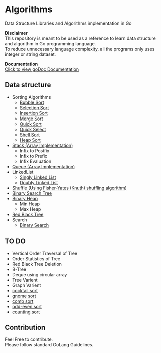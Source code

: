 # Algorithms
Data Structure Libraries and Algorithms implementation in Go

**Disclaimer**<br />
This repository is meant to be used as a reference to learn data structure and
algorithm in Go programming language.<br />To reduce unnecessary language
complexity, all the programs only uses integer or string dataset.

**Documentation**<br />
[Click to view goDoc Documentation](https://godoc.org/github.com/x899/algorithms)

## Data structure
* Sorting Algorithms
	* [Bubble Sort](https://en.wikipedia.org/wiki/Bubble_sort)
	* [Selection Sort](https://en.wikipedia.org/wiki/Selection_sort)
	* [Insertion Sort](https://en.wikipedia.org/wiki/Insertion_sort)
	* [Merge Sort](https://en.wikipedia.org/wiki/Merge_sort)
	* [Quick Sort](https://en.wikipedia.org/wiki/Quicksort)
	* [Quick Select](https://en.wikipedia.org/wiki/Quickselect)
	* [Shell Sort](https://en.wikipedia.org/wiki/Shellsort)
	* [Heap Sort](https://en.wikipedia.org/wiki/Heapsort)
* [Stack (Array Implementation)](https://en.wikipedia.org/wiki/Stack_(abstract_data_type))
	* Infix to Postfix
	* Infix to Prefix
	* Infix Evaluation
* [Queue (Array Implementation)](https://en.wikipedia.org/wiki/Queue_(abstract_data_type))
* LinkedList
	* [Singly Linked List](https://en.wikipedia.org/wiki/Linked_list)
	* [Doubly Linked List](https://en.wikipedia.org/wiki/Doubly_linked_list)
* [Shuffle (Using Fisher-Yates (Knuth) shuffling algorithm)](https://en.wikipedia.org/wiki/Fisher%E2%80%93Yates_shuffle)
* [Binary Search Tree](https://en.wikipedia.org/wiki/Binary_search_tree)
* [Binary Heap](https://en.wikipedia.org/wiki/Binary_heap)
    * Min Heap
    * Max Heap
* [Red Black Tree](https://en.wikipedia.org/wiki/Red%E2%80%93black_tree)
* Search
    * [Binary Search](https://en.wikipedia.org/wiki/Binary_search_algorithm)

## TO DO
* Vertical Order Traversal of Tree
* Order Statistics of Tree
* Red Black Tree Deletion
* B-Tree
* Deque using circular array
* Tree Varient
* Graph Varient
* [cocktail sort](https://en.wikipedia.org/wiki/Cocktail_shaker_sort)
* [gnome sort](https://en.wikipedia.org/wiki/Gnome_sort)
* [comb sort](https://en.wikipedia.org/wiki/Comb_sort)
* [odd-even sort](https://en.wikipedia.org/wiki/Odd%E2%80%93even_sort)
* [counting sort](https://en.wikipedia.org/wiki/Counting_sort)

## Contribution
Feel Free to contribute.<br />
Please follow standard GoLang Guidelines.

